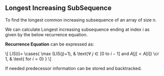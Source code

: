 <script type="text/javascript" async
  src="https://cdnjs.cloudflare.com/ajax/libs/mathjax/2.7.1/MathJax.js?config=TeX-MML-AM_CHTML">
</script>
## Longest Increasing SubSequence

To find the longest common increasing subsequence of an array of size n.

We can calculate Longest increasing subsequence ending at index i as given by the below recurrence equation.

**Recurrence Equation** can be expressed as:


\\[ LIS(i)= \cases{
\max (LIS(j)+1), & \text{$\forall$ $j\in [0$ to $i-1$] and $A[j]<A[i]$} \cr 
1, & \text{ for $i=0$} 
}
\\]

If needed predecessor information can be stored and backtracked.

